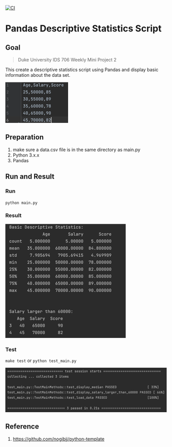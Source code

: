[![CI](https://github.com/nogibjj/python-template/actions/workflows/cicd.yml/badge.svg)](https://github.com/nogibjj/python-template/actions/workflows/cicd.yml)

# Pandas Descriptive Statistics Script

## Goal

> Duke University IDS 706 Weekly Mini Project 2

This create a descriptive statistics script using Pandas and display basic information about the data set.

![img_2.png](img_2.png)

## Preparation

1. make sure a data.csv file is in the same directory as main.py
2. Python 3.x.x
3. Pandas

## Run and Result

### Run

`python main.py`

### Result
![img.png](img.png)

### Test
`make test` or `python test_main.py`

![img_3.png](img_3.png)


## Reference

1.  https://github.com/nogibjj/python-template